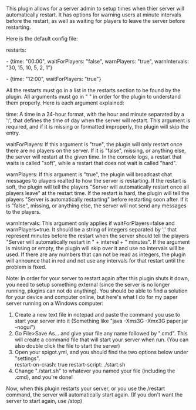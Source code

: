 <p>This plugin allows for a server admin to setup times when thier server will automatically restart. It has options for warning users at minute intervals before the restart, as well as waiting for players to leave the server before restarting.</p>

<p>Here is the default config file:</p>
<p>
restarts:

  \- {time: "00:00", waitForPlayers: "false", warnPlayers: "true", warnIntervals: "30, 15, 10, 5, 2, 1"}
	
  \- {time: "12:00", waitForPlayers: "true"}
</p>

<p>All the restarts must go in a list in the restarts section to be found by the plugin. All arguments must go in " " in order for the plugin to understand them properly. Here is each argument explained:</p>

<p>time: A time in a 24-hour format, with the hour and minute separated by a ':', that defines the time of day when the server will restart. This argument is required, and if it is missing or formatted improperly, the plugin will skip the entry.</p>

<p>waitForPlayers: If this argument is "true", the plugin will only restart once there are no players on the server. If it is "false", missing, or anything else, the server will restart at the given time. In the console logs, a restart that waits is called "soft", while a restart that does not wait is called "hard".</p>

<p>warnPlayers: If this argument is "true", the plugin will broadcast chat messages to players realted to how the server is restarting. If the restart is soft, the plugin will tell the players "Server will automatically restart once all players leave" at the restart time. If the restart is hard, the plugin will tell the players "Server is automatically restarting" before restarting soon after. If it is "false", missing, or anything else, the server will not send any messages to the players.</p>

<p>warnIntervals: This argument only applies if waitForPlayers=false and warnPlayers=true. It should be a string of integers separated by ',' that represent minutes before the restart when the server should tell the players "Server will automatically restart in " + interval + " minutes". If the argument is missing or empty, the plugin will skip over it and use no intervals will be used. If there are any numbers that can not be read as integers, the plugin will announce that in red and not use any intervals for that restart until the problem is fixed.</p>

<p>Note: In order for your server to restart again after this plugin shuts it down, you need to setup something external (since the server is no longer running, plugins can not do anything). You should be able to find a solution for your device and computer online, but here's what I do for my paper server running on a Windows computer:</p>
<ol>
	<li>Create a new text file in notepad and paste the command you use to start your server into it (Something like "java -Xms3G -Xmx3G paper.jar -nogui")</li>
	<li>Go File>Save As... and give your file any name followed by ".cmd". This will create a command file that will start your server when run. (You can also double click the file to start the server)</li>
	<li>Open your spigot.yml, and you should find the two options below under "settings".</li>
	restart-on-crash: true
  restart-script: ./start.sh
	<li>Change "./start.sh" to whatever you named your file (including the .cmd), and you're done!</li>
</ol>
<p>Now, when this plugin restarts your server, or you use the /restart command, the server will automatically start again. (If you don't want the server to start again, use /stop)</p>
